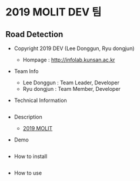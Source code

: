 # 2019 MOLIT DEV 팀
## Road Detection
 - Copyright 2019 DEV (Lee Donggun, Ryu dongjun)
   - Hompage : http://infolab.kunsan.ac.kr
   
 - Team Info
   - Lee Donggun : Team Leader, Developer
   - Ryu dongjun : Team Member, Developer
 - Technical Information
   ```
   ```
 - Description
   - [2019 MOLIT](https://www.onoffmix.com/event/175691)
 - Demo
   ```
   ```
 - How to install
   ```
   ```
 - How to use
   ```
   ```